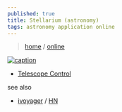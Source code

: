 ```yaml
---
published: true
title: Stellarium (astronomy)
tags: astronomy application online
---
```

>  [home](https://stellarium.org/fr/) / [online](https://stellarium-web.org/)

[![caption](https://ivoyager.dev/wp-content/uploads/2021/02/europa-jupiter-io-ivoyager.jpg)](https://www.ivoyager.dev/)

- [Telescope Control](http://stellarium.sourceforge.net/wiki/index.php/Telescope_Control)

see also
- [ivoyager](https://www.ivoyager.dev/) / [HN](https://news.ycombinator.com/item?id=37941509)
